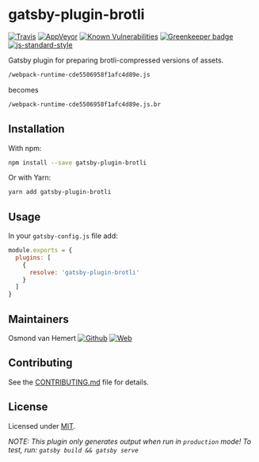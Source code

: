 # gatsby-plugin-brotli

[![Travis](https://img.shields.io/travis/com/ovhemert/gatsby-plugin-brotli.svg?branch=master&logo=travis)](https://travis-ci.com/ovhemert/gatsby-plugin-brotli)
[![AppVeyor](https://img.shields.io/appveyor/ci/ovhemert/gatsby-plugin-brotli.svg?logo=appveyor)](https://ci.appveyor.com/project/ovhemert/gatsby-plugin-brotli)
[![Known Vulnerabilities](https://snyk.io/test/npm/gatsby-plugin-brotli/badge.svg)](https://snyk.io/test/npm/gatsby-plugin-brotli)
[![Greenkeeper badge](https://badges.greenkeeper.io/ovhemert/gatsby-plugin-brotli.svg)](https://greenkeeper.io/)
[![js-standard-style](https://img.shields.io/badge/code%20style-standard-brightgreen.svg?style=flat)](http://standardjs.com/)

Gatsby plugin for preparing brotli-compressed versions of assets.

```bash
/webpack-runtime-cde5506958f1afc4d89e.js
```
becomes
```bash
/webpack-runtime-cde5506958f1afc4d89e.js.br
```

## Installation

With npm:

```bash
npm install --save gatsby-plugin-brotli
```

Or with Yarn:

```bash
yarn add gatsby-plugin-brotli
```

## Usage

In your `gatsby-config.js` file add:

```javascript
module.exports = {
  plugins: [
    {
      resolve: 'gatsby-plugin-brotli'
    }
  ]
}
```

## Maintainers

Osmond van Hemert
[![Github](https://img.shields.io/badge/style-github-333333.svg?logo=github&logoColor=white&label=)](https://github.com/ovhemert/about)
[![Web](https://img.shields.io/badge/style-website-333333.svg?logoColor=white&label=&logo=diaspora)](https://www.osmondvanhemert.nl)

## Contributing

See the [CONTRIBUTING.md](./docs/CONTRIBUTING.md) file for details.

## License

Licensed under [MIT](./LICENSE).

_NOTE: This plugin only generates output when run in `production` mode! To test, run: `gatsby build && gatsby serve`_
